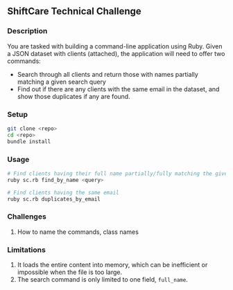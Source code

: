 ## ShiftCare Technical Challenge

### Description
You are tasked with building a command-line application using Ruby. Given a JSON dataset with clients (attached), the application will need to offer two commands:
* Search through all clients and return those with names partially matching a given search query
* Find out if there are any clients with the same email in the dataset, and show those duplicates if any are found.


### Setup
```bash
git clone <repo>
cd <repo>
bundle install
```

### Usage
```bash
# Find clients having their full name partially/fully matching the given query
ruby sc.rb find_by_name <query>

# Find clients having the same email
ruby sc.rb duplicates_by_email
```

### Challenges
1. How to name the commands, class names

### Limitations
1. It loads the entire content into memory, which can be inefficient or impossible when the file is too large.
2. The search command is only limited to one field, `full_name`.

